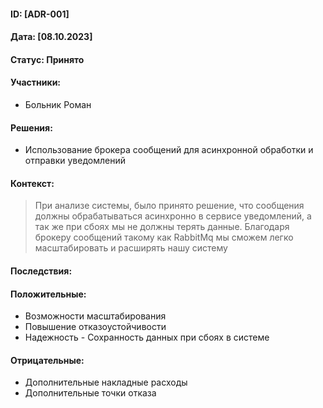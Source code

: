 #### ID: [ADR-001]

#### Дата: [08.10.2023]

#### Статус: Принято

#### Участники:
* Больник Роман

#### Решения:
* Использование брокера сообщений для асинхронной обработки и отправки уведомлений

#### Контекст:
> При анализе системы, было принято решение, что сообщения должны обрабатываться асинхронно в сервисе уведомлений, 
> а так же при сбоях мы не должны терять данные. Благодаря брокеру сообщений такому как RabbitMq мы сможем легко масштабировать 
> и расширять нашу систему

#### Последствия:
#### Положительные:
* Возможности масштабирования
* Повышение отказоустойчивости
* Надежность - Сохранность данных при сбоях в системе

#### Отрицательные:
* Дополнительные накладные расходы
* Дополнительные точки отказа

